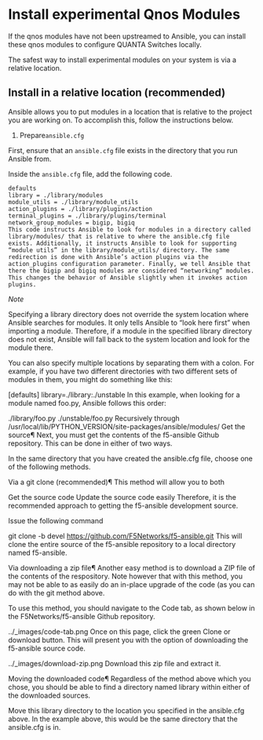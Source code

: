 # Install experimental Qnos Modules
If the qnos modules have not been upstreamed to Ansible, you can install these qnos modules to configure QUANTA Switches locally.

The safest way to install experimental modules on your system is via a relative location.

## Install in a relative location (recommended)
Ansible allows you to put modules in a location that is relative to the project you are working on. To accomplish this, follow the instructions below.

1. Prepare`ansible.cfg`

First, ensure that an `ansible.cfg` file exists in the directory that you run Ansible from.

Inside the `ansible.cfg` file, add the following code.
```
defaults
library = ./library/modules
module_utils = ./library/module_utils
action_plugins = ./library/plugins/action
terminal_plugins = ./library/plugins/terminal
network_group_modules = bigip, bigiq
This code instructs Ansible to look for modules in a directory called library/modules/ that is relative to where the ansible.cfg file exists. Additionally, it instructs Ansible to look for supporting “module utils” in the library/module_utils/ directory. The same redirection is done with Ansible’s action plugins via the action_plugins configuration parameter. Finally, we tell Ansible that there the bigip and bigiq modules are considered “networking” modules. This changes the behavior of Ansible slightly when it invokes action plugins.
```
*Note*

Specifying a library directory does not override the system location where Ansible searches for modules. It only tells Ansible to “look here first” when importing a module. Therefore, if a module in the specified library directory does not exist, Ansible will fall back to the system location and look for the module there.

You can also specify multiple locations by separating them with a colon. For example, if you have two different directories with two different sets of modules in them, you might do something like this:

[defaults]
library=./library:./unstable
In this example, when looking for a module named foo.py, Ansible follows this order:

./library/foo.py
./unstable/foo.py
Recursively through /usr/local/lib/PYTHON_VERSION/site-packages/ansible/modules/
Get the source¶
Next, you must get the contents of the f5-ansible Github repository. This can be done in either of two ways.

In the same directory that you have created the ansible.cfg file, choose one of the following methods.

Via a git clone (recommended)¶
This method will allow you to both

Get the source code
Update the source code easily
Therefore, it is the recommended approach to getting the f5-ansible development source.

Issue the following command

git clone -b devel https://github.com/F5Networks/f5-ansible.git
This will clone the entire source of the f5-ansible repository to a local directory named f5-ansible.

Via downloading a zip file¶
Another easy method is to download a ZIP file of the contents of the respository. Note however that with this method, you may not be able to as easily do an in-place upgrade of the code (as you can do with the git method above.

To use this method, you should navigate to the Code tab, as shown below in the F5Networks/f5-ansible Github repository.

../_images/code-tab.png
Once on this page, click the green Clone or download button. This will present you with the option of downloading the f5-ansible source code.

../_images/download-zip.png
Download this zip file and extract it.

Moving the downloaded code¶
Regardless of the method above which you chose, you should be able to find a directory named library within either of the downloaded sources.

Move this library directory to the location you specified in the ansible.cfg above. In the example above, this would be the same directory that the ansible.cfg is in.
